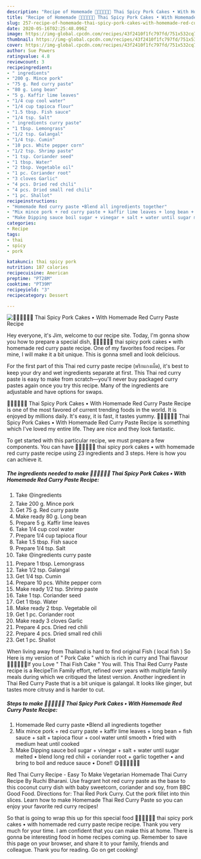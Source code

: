 ```yaml
---
description: "Recipe of Homemade 🧑🏽‍🍳🧑🏼‍🍳 Thai Spicy Pork Cakes • With Homemade Red Curry Paste Recipe"
title: "Recipe of Homemade 🧑🏽‍🍳🧑🏼‍🍳 Thai Spicy Pork Cakes • With Homemade Red Curry Paste Recipe"
slug: 257-recipe-of-homemade-thai-spicy-pork-cakes-with-homemade-red-curry-paste-recipe
date: 2020-05-16T02:25:48.096Z
image: https://img-global.cpcdn.com/recipes/43f2410f1fc797fd/751x532cq70/🧑🏽🍳🧑🏼🍳-thai-spicy-pork-cakes-•-with-homemade-red-curry-paste-recipe-recipe-main-photo.jpg
thumbnail: https://img-global.cpcdn.com/recipes/43f2410f1fc797fd/751x532cq70/🧑🏽🍳🧑🏼🍳-thai-spicy-pork-cakes-•-with-homemade-red-curry-paste-recipe-recipe-main-photo.jpg
cover: https://img-global.cpcdn.com/recipes/43f2410f1fc797fd/751x532cq70/🧑🏽🍳🧑🏼🍳-thai-spicy-pork-cakes-•-with-homemade-red-curry-paste-recipe-recipe-main-photo.jpg
author: Sue Powers
ratingvalue: 4.8
reviewcount: 3
recipeingredient:
- " ingredients"
- "200 g. Mince pork"
- "75 g. Red curry paste"
- "80 g. Long bean"
- "5 g. Kaffir lime leaves"
- "1/4 cup cool water"
- "1/4 cup tapioca flour"
- "1.5 tbsp. Fish sauce"
- "1/4 tsp. Salt"
- " ingredients curry paste"
- "1 tbsp. Lemongrass"
- "1/2 tsp. Galangal"
- "1/4 tsp. Cumin"
- "10 pcs. White pepper corn"
- "1/2 tsp. Shrimp paste"
- "1 tsp. Coriander seed"
- "1 tbsp. Water"
- "2 tbsp. Vegetable oil"
- "1 pc. Coriander root"
- "3 cloves Garlic"
- "4 pcs. Dried red chili"
- "4 pcs. Dried small red chili"
- "1 pc. Shallot"
recipeinstructions:
- "Homemade Red curry paste •Blend all ingredients together"
- "Mix mince pork + red curry paste + kaffir lime leaves + long bean + fish sauce + salt + tapioca flour + cool water until smooth • fried with medium heat until cooked"
- "Make Dipping sauce boil sugar + vinegar + salt + water until sugar melted • blend long red chili + coriander root + garlic together • and bring to boil and reduce sauce • Done!! 😋🧑🏽‍🍳🧑🏼‍🍳"
categories:
- Recipe
tags:
- thai
- spicy
- pork

katakunci: thai spicy pork 
nutrition: 187 calories
recipecuisine: American
preptime: "PT28M"
cooktime: "PT39M"
recipeyield: "3"
recipecategory: Dessert

---
```



![🧑🏽‍🍳🧑🏼‍🍳 Thai Spicy Pork Cakes • With Homemade Red Curry Paste Recipe](https://img-global.cpcdn.com/recipes/43f2410f1fc797fd/751x532cq70/🧑🏽🍳🧑🏼🍳-thai-spicy-pork-cakes-•-with-homemade-red-curry-paste-recipe-recipe-main-photo.jpg)

Hey everyone, it's Jim, welcome to our recipe site. Today, I'm gonna show you how to prepare a special dish, 🧑🏽‍🍳🧑🏼‍🍳 thai spicy pork cakes • with homemade red curry paste recipe. One of my favorites food recipes. For mine, I will make it a bit unique. This is gonna smell and look delicious.

For the first part of this Thai red curry paste recipe (พริกแกงเผ็ด), it&#39;s best to keep your dry and wet ingredients separate at first. This Thai red curry paste is easy to make from scratch—you&#39;ll never buy packaged curry pastes again once you try this recipe. Many of the ingredients are adjustable and have options for swaps.

🧑🏽‍🍳🧑🏼‍🍳 Thai Spicy Pork Cakes • With Homemade Red Curry Paste Recipe is one of the most favored of current trending foods in the world. It is enjoyed by millions daily. It's easy, it is fast, it tastes yummy. 🧑🏽‍🍳🧑🏼‍🍳 Thai Spicy Pork Cakes • With Homemade Red Curry Paste Recipe is something which I've loved my entire life. They are nice and they look fantastic.


To get started with this particular recipe, we must prepare a few components. You can have 🧑🏽‍🍳🧑🏼‍🍳 thai spicy pork cakes • with homemade red curry paste recipe using 23 ingredients and 3 steps. Here is how you can achieve it.

<!--inarticleads1-->

##### The ingredients needed to make 🧑🏽‍🍳🧑🏼‍🍳 Thai Spicy Pork Cakes • With Homemade Red Curry Paste Recipe:

1. Take  🟡ingredients
1. Take 200 g. Mince pork
1. Get 75 g. Red curry paste
1. Make ready 80 g. Long bean
1. Prepare 5 g. Kaffir lime leaves
1. Take 1/4 cup cool water
1. Prepare 1/4 cup tapioca flour
1. Take 1.5 tbsp. Fish sauce
1. Prepare 1/4 tsp. Salt
1. Take  🟡ingredients curry paste
1. Prepare 1 tbsp. Lemongrass
1. Take 1/2 tsp. Galangal
1. Get 1/4 tsp. Cumin
1. Prepare 10 pcs. White pepper corn
1. Make ready 1/2 tsp. Shrimp paste
1. Take 1 tsp. Coriander seed
1. Get 1 tbsp. Water
1. Make ready 2 tbsp. Vegetable oil
1. Get 1 pc. Coriander root
1. Make ready 3 cloves Garlic
1. Prepare 4 pcs. Dried red chili
1. Prepare 4 pcs. Dried small red chili
1. Get 1 pc. Shallot


When living away from Thailand is hard to find original Fish ( local fish ) So Here is my version of &#34; Pork Cake &#34; which is rich in curry and Thai flavour 🧑🏽‍🍳🧑🏼‍🍳If you Love &#34; Thai Fish Cake &#34; You will. This Thai Red Curry Paste recipe is a RecipeTin Family effort, refined over years with multiple family meals during which we critiqued the latest version. Another ingredient in Thai Red Curry Paste that is a bit unique is galangal. It looks like ginger, but tastes more citrusy and is harder to cut. 

<!--inarticleads2-->

##### Steps to make 🧑🏽‍🍳🧑🏼‍🍳 Thai Spicy Pork Cakes • With Homemade Red Curry Paste Recipe:

1. Homemade Red curry paste •Blend all ingredients together
1. Mix mince pork + red curry paste + kaffir lime leaves + long bean + fish sauce + salt + tapioca flour + cool water until smooth • fried with medium heat until cooked
1. Make Dipping sauce boil sugar + vinegar + salt + water until sugar melted • blend long red chili + coriander root + garlic together • and bring to boil and reduce sauce • Done!! 😋🧑🏽‍🍳🧑🏼‍🍳


Red Thai Curry Recipe - Easy To Make Vegetarian Homemade Thai Curry Recipe By Ruchi Bharani. Use fragrant hot red curry paste as the base to this coconut curry dish with baby sweetcorn, coriander and soy, from BBC Good Food. Directions for: Thai Red Pork Curry. Cut the pork fillet into thin slices. Learn how to make Homemade Thai Red Curry Paste so you can enjoy your favorite red curry recipes! 

So that is going to wrap this up for this special food 🧑🏽‍🍳🧑🏼‍🍳 thai spicy pork cakes • with homemade red curry paste recipe recipe. Thank you very much for your time. I am confident that you can make this at home. There is gonna be interesting food in home recipes coming up. Remember to save this page on your browser, and share it to your family, friends and colleague. Thank you for reading. Go on get cooking!
